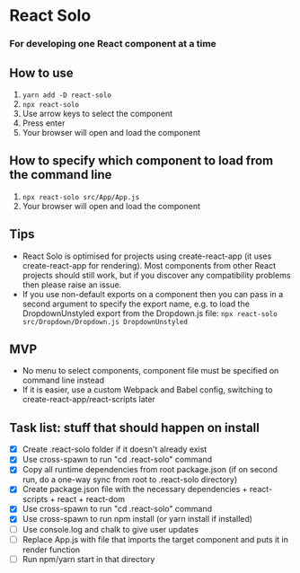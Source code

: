 # React Solo

### For developing one React component at a time

## How to use
1. ```yarn add -D react-solo```
2. ```npx react-solo```
3. Use arrow keys to select the component
4. Press enter
5. Your browser will open and load the component

## How to specify which component to load from the command line
1. ```npx react-solo src/App/App.js```
2. Your browser will open and load the component

## Tips
- React Solo is optimised for projects using create-react-app (it uses create-react-app for rendering). Most components from other React projects should  still work, but if you discover any compatibility problems then please raise an issue.
- If you use non-default exports on a component then you can pass in a second argument to specify the export name, e.g. to load the DropdownUnstyled export from the Dropdown.js file: ```npx react-solo src/Dropdown/Dropdown.js DropdownUnstyled```

## MVP
- No menu to select components, component file must be specified on command line instead
- If it is easier, use a custom Webpack and Babel config, switching to create-react-app/react-scripts later

## Task list: stuff that should happen on install
- [x] Create .react-solo folder if it doesn't already exist
- [x] Use cross-spawn to run "cd .react-solo" command
- [x] Copy all runtime dependencies from root package.json (if on second run, do a one-way sync from root to .react-solo directory)
- [x] Create package.json file with the necessary dependencies + react-scripts + react + react-dom
- [x] Use cross-spawn to run "cd .react-solo" command
- [x] Use cross-spawn to run npm install (or yarn install if installed)
- [ ] Use console.log and chalk to give user updates
- [ ] Replace App.js with file that imports the target component and puts it in render function
- [ ] Run npm/yarn start in that directory
